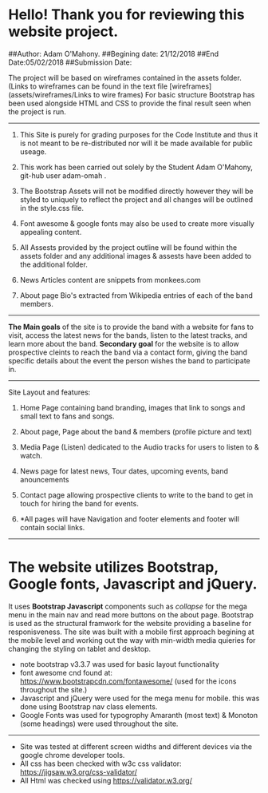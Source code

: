 Hello! Thank you for reviewing this website project.
=======

##Author: Adam O'Mahony.
##Begining date: 21/12/2018
##End Date:05/02/2018
##Submission Date:

The project will be based on wireframes contained in the assets folder. (Links to wireframes can be found in the text file [wireframes](assets/wireframes/Links to wire frames)
For basic structure Bootstrap has been used alongside HTML and CSS to provide the final result seen when the project is run.

---

1. This Site is purely for grading purposes for the Code Institute and thus it is not meant to be re-distributed nor will it be made available for public useage.
 
2. This work has been carried out solely by the Student Adam O'Mahony, git-hub user adam-omah .
 
3. The Bootstrap Assets will not be modified directly however they will be styled to uniquely to reflect the project and all changes will be outlined in the style.css file.
 
4. Font awesome & google fonts may also be used to create more visually appealing content.
 
5. All Assests provided by the project outline will be found within the assets folder and any additional images & assests have been added to the additional folder.
 
6. News Articles content are snippets from monkees.com
 
7. About page Bio's extracted from Wikipedia entries of each of the band members.

---

**The Main goals** of the site is to provide the band with a website for fans to visit, access the latest news for the bands, listen to the latest tracks, and learn more about the band.
**Secondary goal** for the website is to allow prospective cleints to reach the band via a contact form, giving the band specific details about the event the person wishes the band to participate in.

---

Site Layout and features:
 
1. Home Page containing band branding, images that link to songs and small text to fans and songs.

2. About page, Page about the band & members (profile picture and text)

3. Media Page (Listen) dedicated to the Audio tracks for users to listen to & watch.

4. News page for latest news, Tour dates, upcoming events, band anouncements

5. Contact page allowing prospective clients to write to the band to get in touch for hiring the band for events.
6. *All pages will have Navigation and footer elements and footer will contain social links.

---

The website utilizes Bootstrap, Google fonts, Javascript and jQuery. 
=======

It uses **Bootstrap Javascript** components such as _collapse_ for the mega menu in the main nav and read more buttons on the about page.
Bootstrap is used as the structural framwork for the website providing a baseline for responisveness.
The site was built with a mobile first approach begining at the mobile level and working out the way with min-width media quieries for changing the styling on tablet and desktop.

 * note bootstrap v3.3.7 was used for basic layout functionality
 * font awesome cnd found at: https://www.bootstrapcdn.com/fontawesome/ (used for the icons throughout the site.)
 * Javascript and jQuery were used for the mega menu for mobile. this was done using Bootstrap nav class elements.
 * Google Fonts was used for typogrophy Amaranth (most text) & Monoton (some headings) were used throughout the site.

---

* Site was tested at different screen widths and different devices via the google chrome developer tools.
* All css has been checked with w3c css validator: https://jigsaw.w3.org/css-validator/
* All Html was checked using https://validator.w3.org/

